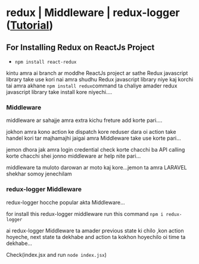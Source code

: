 # redux | Middleware | redux-logger ([Tutorial](https://www.youtube.com/watch?v=dk42KOFcRkk&list=PLgH5QX0i9K3rGtitufynBKMy5gAFpa1y8&index=82))


## For Installing Redux on ReactJs Project

* ```npm install react-redux```


kintu amra ai branch ar moddhe ReactJs project ar sathe Redux javascript library take use kori nai  amra shudhu Redux javascript library niye kaj korchi tai amra akhane ```npm install redux```command ta chaliye amader redux javascript library take install kore niyechi....

### Middleware

middleware ar sahajje amra extra kichu freture add korte pari....

jokhon amra kono action ke dispatch kore reduser dara oi action take handel kori tar majhamajhi jaigai amra Middleware take use korte pari...

jemon dhora jak amra login credential check korte chacchi ba API calling korte chacchi shei jonno middleware ar help nite pari...

middleware ta muloto darowan ar moto kaj kore...jemon ta amra LARAVEL shekhar somoy jenechilam

### redux-logger Middleware

redux-logger hocche popular akta Middleware...

for install this redux-logger middleware run this command ```npm i redux-logger```

ai redux-logger Middleware ta amader previous state ki chilo ,kon action hoyeche, next state ta dekhabe and action ta kokhon hoyechilo oi time ta dekhabe...


Check(index.jsx and run ```node index.jsx```)


 
